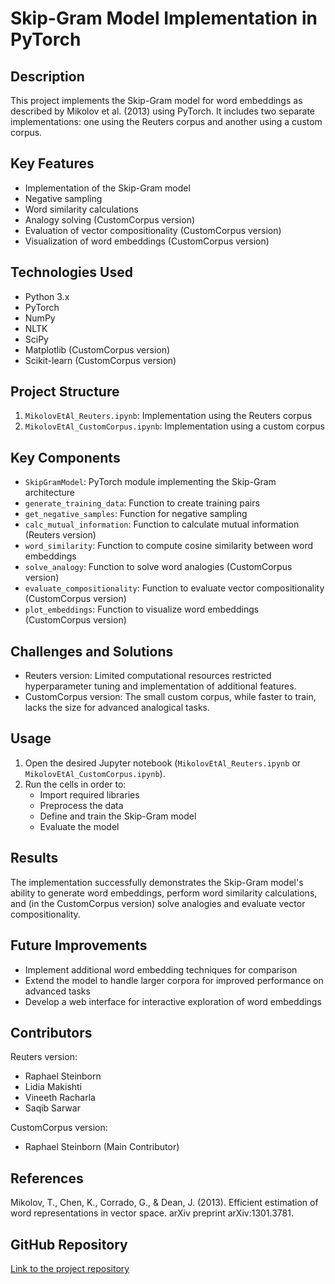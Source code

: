 # Skip-Gram Model Implementation in PyTorch

## Description

This project implements the Skip-Gram model for word embeddings as described by Mikolov et al. (2013) using PyTorch. It includes two separate implementations: one using the Reuters corpus and another using a custom corpus.

## Key Features

- Implementation of the Skip-Gram model
- Negative sampling
- Word similarity calculations
- Analogy solving (CustomCorpus version)
- Evaluation of vector compositionality (CustomCorpus version)
- Visualization of word embeddings (CustomCorpus version)

## Technologies Used

- Python 3.x
- PyTorch
- NumPy
- NLTK
- SciPy
- Matplotlib (CustomCorpus version)
- Scikit-learn (CustomCorpus version)

## Project Structure

1. `MikolovEtAl_Reuters.ipynb`: Implementation using the Reuters corpus
2. `MikolovEtAl_CustomCorpus.ipynb`: Implementation using a custom corpus

## Key Components

- `SkipGramModel`: PyTorch module implementing the Skip-Gram architecture
- `generate_training_data`: Function to create training pairs
- `get_negative_samples`: Function for negative sampling
- `calc_mutual_information`: Function to calculate mutual information (Reuters version)
- `word_similarity`: Function to compute cosine similarity between word embeddings
- `solve_analogy`: Function to solve word analogies (CustomCorpus version)
- `evaluate_compositionality`: Function to evaluate vector compositionality (CustomCorpus version)
- `plot_embeddings`: Function to visualize word embeddings (CustomCorpus version)

## Challenges and Solutions

- Reuters version: Limited computational resources restricted hyperparameter tuning and implementation of additional features.
- CustomCorpus version: The small custom corpus, while faster to train, lacks the size for advanced analogical tasks.

## Usage

1. Open the desired Jupyter notebook (`MikolovEtAl_Reuters.ipynb` or `MikolovEtAl_CustomCorpus.ipynb`).
2. Run the cells in order to:
   - Import required libraries
   - Preprocess the data
   - Define and train the Skip-Gram model
   - Evaluate the model

## Results

The implementation successfully demonstrates the Skip-Gram model's ability to generate word embeddings, perform word similarity calculations, and (in the CustomCorpus version) solve analogies and evaluate vector compositionality.

## Future Improvements

- Implement additional word embedding techniques for comparison
- Extend the model to handle larger corpora for improved performance on advanced tasks
- Develop a web interface for interactive exploration of word embeddings

## Contributors

Reuters version:

- Raphael Steinborn
- Lidia Makishti
- Vineeth Racharla
- Saqib Sarwar

CustomCorpus version:

- Raphael Steinborn (Main Contributor)

## References

Mikolov, T., Chen, K., Corrado, G., & Dean, J. (2013). Efficient estimation of word representations in vector space. arXiv preprint arXiv:1301.3781.

## GitHub Repository

[Link to the project repository](https://github.com/rsteinborn/ML-NLP-Projects/tree/main/NLP-PyTorch-Skipgram)
